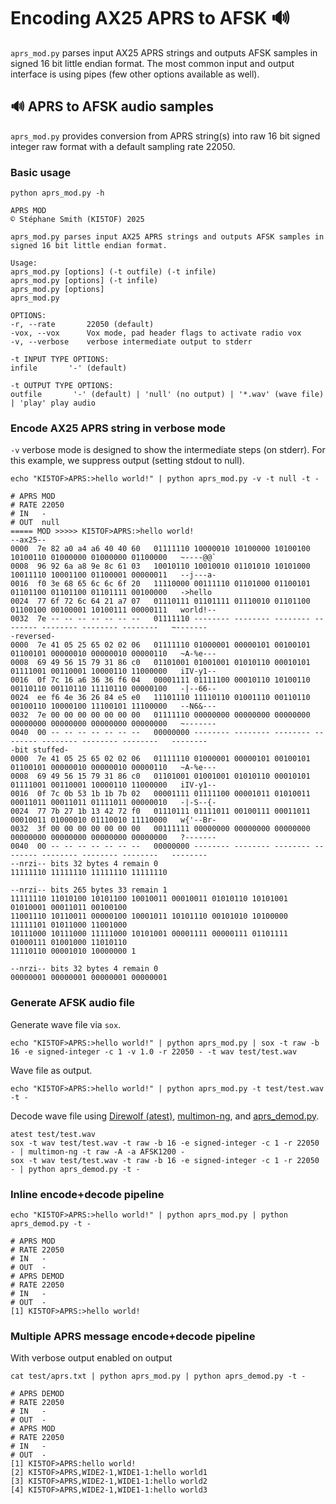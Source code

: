 
# Encoding AX25 APRS to AFSK :loud_sound:

```aprs_mod.py``` parses input AX25 APRS strings and outputs AFSK samples in signed 16 bit little endian format.  The most common input and output interface is using pipes (few other options available as well).

## :loud_sound: APRS to AFSK audio samples

```aprs_mod.py``` provides conversion from APRS string(s) into raw 16 bit signed integer raw format with a default sampling rate 22050. 

### Basic usage
```
python aprs_mod.py -h
```
```
APRS MOD
© Stéphane Smith (KI5TOF) 2025

aprs_mod.py parses input AX25 APRS strings and outputs AFSK samples in signed 16 bit little endian format.

Usage:
aprs_mod.py [options] (-t outfile) (-t infile)
aprs_mod.py [options] (-t infile)
aprs_mod.py [options]
aprs_mod.py

OPTIONS:
-r, --rate       22050 (default)
-vox, --vox      Vox mode, pad header flags to activate radio vox
-v, --verbose    verbose intermediate output to stderr

-t INPUT TYPE OPTIONS:
infile       '-' (default)

-t OUTPUT TYPE OPTIONS:
outfile       '-' (default) | 'null' (no output) | '*.wav' (wave file) | 'play' play audio
```

### Encode AX25 APRS string in verbose mode
```-v``` verbose mode is designed to show the intermediate steps (on stderr).  For this example, we suppress output (setting stdout to null).
```
echo "KI5TOF>APRS:>hello world!" | python aprs_mod.py -v -t null -t -
```
```
# APRS MOD
# RATE 22050
# IN   -
# OUT  null
===== MOD >>>>> KI5TOF>APRS:>hello world!
--ax25--
0000  7e 82 a0 a4 a6 40 40 60   01111110 10000010 10100000 10100100 10100110 01000000 01000000 01100000   ~----@@`
0008  96 92 6a a8 9e 8c 61 03   10010110 10010010 01101010 10101000 10011110 10001100 01100001 00000011   --j---a-
0016  f0 3e 68 65 6c 6c 6f 20   11110000 00111110 01101000 01100101 01101100 01101100 01101111 00100000   ->hello
0024  77 6f 72 6c 64 21 a7 07   01110111 01101111 01110010 01101100 01100100 00100001 10100111 00000111   world!--
0032  7e -- -- -- -- -- -- --   01111110 -------- -------- -------- -------- -------- -------- --------   ~-------
-reversed-
0000  7e 41 05 25 65 02 02 06   01111110 01000001 00000101 00100101 01100101 00000010 00000010 00000110   ~A-%e---
0008  69 49 56 15 79 31 86 c0   01101001 01001001 01010110 00010101 01111001 00110001 10000110 11000000   iIV-y1--
0016  0f 7c 16 a6 36 36 f6 04   00001111 01111100 00010110 10100110 00110110 00110110 11110110 00000100   -|--66--
0024  ee f6 4e 36 26 84 e5 e0   11101110 11110110 01001110 00110110 00100110 10000100 11100101 11100000   --N6&---
0032  7e 00 00 00 00 00 00 00   01111110 00000000 00000000 00000000 00000000 00000000 00000000 00000000   ~-------
0040  00 -- -- -- -- -- -- --   00000000 -------- -------- -------- -------- -------- -------- --------   --------
-bit stuffed-
0000  7e 41 05 25 65 02 02 06   01111110 01000001 00000101 00100101 01100101 00000010 00000010 00000110   ~A-%e---
0008  69 49 56 15 79 31 86 c0   01101001 01001001 01010110 00010101 01111001 00110001 10000110 11000000   iIV-y1--
0016  0f 7c 0b 53 1b 1b 7b 02   00001111 01111100 00001011 01010011 00011011 00011011 01111011 00000010   -|-S--{-
0024  77 7b 27 1b 13 42 72 f0   01110111 01111011 00100111 00011011 00010011 01000010 01110010 11110000   w{'--Br-
0032  3f 00 00 00 00 00 00 00   00111111 00000000 00000000 00000000 00000000 00000000 00000000 00000000   ?-------
0040  00 -- -- -- -- -- -- --   00000000 -------- -------- -------- -------- -------- -------- --------   --------
--nrzi-- bits 32 bytes 4 remain 0
11111110 11111110 11111110 11111110

--nrzi-- bits 265 bytes 33 remain 1
11111110 11010100 10101100 10010011 00010011 01010110 10101001 01010001 00011011 00100100
11001110 10110011 00000100 10001011 10101110 00101010 10100000 11111101 01011000 11001000
10111000 10111000 11111000 10101001 00001111 00000111 01101111 01000111 01001000 11010110
11110110 00001010 10000000 1

--nrzi-- bits 32 bytes 4 remain 0
00000001 00000001 00000001 00000001
```

### Generate AFSK audio file
Generate wave file via ```sox```.
```
echo "KI5TOF>APRS:>hello world!" | python aprs_mod.py | sox -t raw -b 16 -e signed-integer -c 1 -v 1.0 -r 22050 - -t wav test/test.wav
```

Wave file as output.
```
echo "KI5TOF>APRS:>hello world!" | python aprs_mod.py -t test/test.wav -t -
```

Decode wave file using [Direwolf (atest)](https://github.com/wb2osz/direwolf), [multimon-ng](https://github.com/EliasOenal/multimon-ng), and [aprs_demod.py](https://github.com/stephanelsmith/micro-aprs/tree/master/docs/ports/demod).
```
atest test/test.wav
sox -t wav test/test.wav -t raw -b 16 -e signed-integer -c 1 -r 22050 - | multimon-ng -t raw -A -a AFSK1200 -
sox -t wav test/test.wav -t raw -b 16 -e signed-integer -c 1 -r 22050 - | python aprs_demod.py -t -
```

### Inline encode+decode pipeline
```
echo "KI5TOF>APRS:>hello world!" | python aprs_mod.py | python aprs_demod.py -t -
```
```
# APRS MOD
# RATE 22050
# IN   -
# OUT  -
# APRS DEMOD
# RATE 22050
# IN   -
# OUT  -
[1] KI5TOF>APRS:>hello world!
```

### Multiple APRS message encode+decode pipeline
With verbose output enabled on output
```
cat test/aprs.txt | python aprs_mod.py | python aprs_demod.py -t -
```
```
# APRS DEMOD
# RATE 22050
# IN   -
# OUT  -
# APRS MOD
# RATE 22050
# IN   -
# OUT  -
[1] KI5TOF>APRS:hello world!
[2] KI5TOF>APRS,WIDE2-1,WIDE1-1:hello world1
[3] KI5TOF>APRS,WIDE2-1,WIDE1-1:hello world2
[4] KI5TOF>APRS,WIDE2-1,WIDE1-1:hello world3
```
